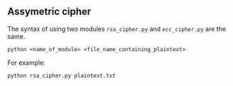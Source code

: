 ## Assymetric cipher
The syntax of using two modules `rsa_cipher.py` and `ecc_cipher.py`
are the same.

```
python <name_of_module> <file_name_containing_plaintext>
```

For example:
```
python rsa_cipher.py plaintext.txt
```